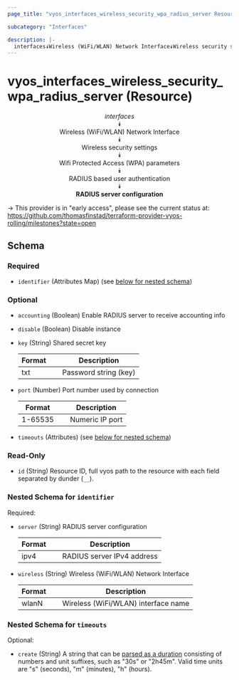```yaml
---
page_title: "vyos_interfaces_wireless_security_wpa_radius_server Resource - vyos"

subcategory: "Interfaces"

description: |- 
  interfaces⯯Wireless (WiFi/WLAN) Network Interface⯯Wireless security settings⯯Wifi Protected Access (WPA) parameters⯯RADIUS based user authentication⯯RADIUS server configuration
---
```


# vyos_interfaces_wireless_security_wpa_radius_server (Resource)
<center>

*interfaces*  
⯯  
Wireless (WiFi/WLAN) Network Interface  
⯯  
Wireless security settings  
⯯  
Wifi Protected Access (WPA) parameters  
⯯  
RADIUS based user authentication  
⯯  
**RADIUS server configuration**


</center>

-> This provider is in "early access", please see the current status at: https://github.com/thomasfinstad/terraform-provider-vyos-rolling/milestones?state=open

## Schema

### Required

- `identifier` (Attributes Map) (see [below for nested schema](#nestedatt--identifier))

### Optional

- `accounting` (Boolean) Enable RADIUS server to receive accounting info
- `disable` (Boolean) Disable instance
- `key` (String) Shared secret key

    |Format  &emsp;|Description            |
    |----------|-------------------------|
    |txt     &emsp;|Password string (key)  |
- `port` (Number) Port number used by connection

    |Format   &emsp;|Description      |
    |-----------|-------------------|
    |1-65535  &emsp;|Numeric IP port  |
- `timeouts` (Attributes) (see [below for nested schema](#nestedatt--timeouts))

### Read-Only

- `id` (String) Resource ID, full vyos path to the resource with each field separated by dunder (`__`).

<a id="nestedatt--identifier"></a>
### Nested Schema for `identifier`

Required:

- `server` (String) RADIUS server configuration

    |Format  &emsp;|Description                 |
    |----------|------------------------------|
    |ipv4    &emsp;|RADIUS server IPv4 address  |
- `wireless` (String) Wireless (WiFi/WLAN) Network Interface

    |Format  &emsp;|Description                          |
    |----------|---------------------------------------|
    |wlanN   &emsp;|Wireless (WiFi/WLAN) interface name  |


<a id="nestedatt--timeouts"></a>
### Nested Schema for `timeouts`

Optional:

- `create` (String) A string that can be [parsed as a duration](https://pkg.go.dev/time#ParseDuration) consisting of numbers and unit suffixes, such as &#34;30s&#34; or &#34;2h45m&#34;. Valid time units are &#34;s&#34; (seconds), &#34;m&#34; (minutes), &#34;h&#34; (hours).  
